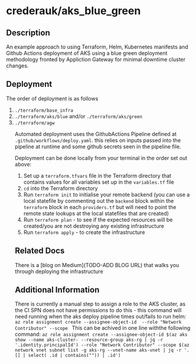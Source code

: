 <h1>crederauk/aks_blue_green</h1>

<h2>Description</h2>
<p>
    An example approach to using Terraform, Helm, Kubernetes manifests and Github Actions deployment of AKS using a blue green deployment methodology fronted by Appliction Gateway for minimal downtime cluster changes.
</p>

<h2>Deployment</h2>

<p>
    The order of deployment is as follows
    <ol>
        <li>
            <code>./terraform/base_infra</code>
        </li>
        <li>
            <code>./terraform/aks/blue</code> and/or <code>./terraform/aks/green</code>
        </li>
        <li>
            <code>./terraform/agw</code>
        </li>
</p>

<p>
    Automated deployment uses the GithubActions Pipeline defined at <code>.github/workflows/deploy.yaml</code>. this relies on inputs passed into the pipeline at runtime and some github secrets seen in the pipeline file.
</p>

<p>
    Deployment can be done locally from your terminal in the order set out above:
    <ol>
        <li>
            Set up a <code>terraform.tfvars</code> file in the Terraform directory that contains values for all variables set up in the <code>variables.tf</code> file
        </li>    
        <li>
            <code>cd</code> into the Terraform directory
        </li>
        <li>
            Run <code>terraform init</code> to initialise your remote backend (you can use a local statefile by commenting out the <code>backend</code> block within the <code>terraform</code> block in each <code>providers.tf</code> but will need to point the remote state lookups at the local statefiles that are created)
        </li>
        <li>
            Run <code>terraform plan</code> - to see if the expected resources will be created/you are not destroying any existing infrastructure
        </li>
        <li>
            Run <code>terraform apply</code> - to create the infrastructure
        </li>
    </ol>
</p>

<h2>Related Docs</h2>
<p>
    There is a [blog on Medium](TODO-ADD BLOG URL) that walks you through deploying the infrastructure
</p>

<h2>Additional Information</h2>
<p>
    There is currently a manual step to assign a role to the AKS cluster, as the CI SPN does not have permissions to do this - this command will need running when the aks deploy pipeline times out/fails to run helm: <code>az role assignment create --assignee-object-id <AKS_MANAGED_IDENTITY_OBJECT_ID> --role "Network Contributor" --scope <AKS_SUBNET_ID></code>
    This can be achived in one line withthe following command: 
    <code>az role assignment create --assignee-object-id $(az aks show --name aks-cluster-<CLUSTER_COLOUR> --resource-group aks-rg | jq -r '.identity.principalId') --role "Network Contributor" --scope $(az network vnet subnet list -g aks-rg --vnet-name aks-vnet | jq -r '.[] | select( .id | contains("<CLUSTER_COLOUR>")) | .id')</code>
</p>
